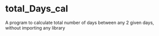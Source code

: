 # total_Days_cal
A program to calculate total number of days between any 2 given days, without importing any library
